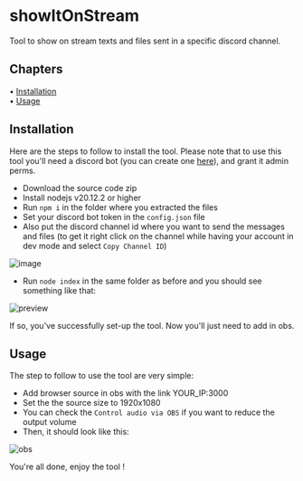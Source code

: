 
# showItOnStream

Tool to show on stream texts and files sent in a specific discord channel.

## Chapters

<p>
  • <a href="#installation">Installation</a></br>
  • <a href="#usage">Usage</a></br>
</p>

## Installation

Here are the steps to follow to install the tool.
Please note that to use this tool you'll need a discord bot (you can create one [here](https://discord.com/developers/applications)), and grant it admin perms.

- Download the source code zip
- Install nodejs v20.12.2 or higher
- Run `npm i` in the folder where you extracted the files
- Set your discord bot token in the `config.json` file
- Also put the discord channel id where you want to send the messages and files (to get it right click on the channel while having your account in dev mode and select `Copy Channel ID`)

![image](https://github.com/Arthurprnt/showItOnStream/assets/93857989/1c182eb4-d52a-4c6c-ae6b-4a4df55c34f6)
- Run `node index` in the same folder as before and you should see something like that:

![preview](https://github.com/Arthurprnt/showItOnStream/assets/93857989/201407a5-d181-4c84-8ef0-a03815429093)

If so, you've successfully set-up the tool. Now you'll just need to add in obs.

## Usage

The step to follow to use the tool are very simple:
- Add browser source in obs with the link YOUR_IP:3000
- Set the the source size to 1920x1080
- You can check the `Control audio via OBS` if you want to reduce the output volume
- Then, it should look like this:

![obs](https://github.com/Arthurprnt/showItOnStream/assets/93857989/18ca2e5f-5cd2-4b03-966a-2bb0b0292d96)

You're all done, enjoy the tool !
